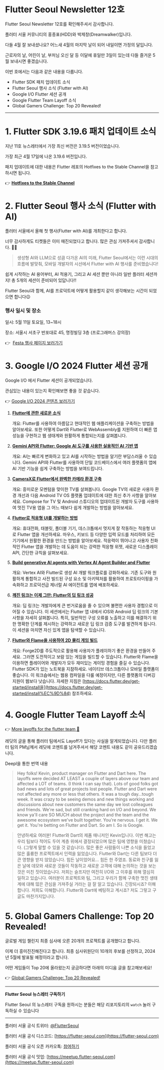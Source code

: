 # Flutter Seoul Newsletter 12호

Flutter Seoul Newsletter 12호를 확인해주셔서 감사합니다.

플러터 서울 커뮤니티의 홍종표(HDD)와 박제창(Dreamwalker)입니다.

다들 4월 잘 보내셨나요? 어느새 4월의 마지막 날이 되어 내일이면 가정의 달입니다.

근로자의 날, 어린이 날, 부처님 오신 달 등 이달에 휴일만 3일이 있는데 다들 즐거운 5월 보내시면 좋겠습니다.

이번 호에서는 다음과 같은 내용을 다룹니다.

- Flutter SDK 패치 업데이트 소식
- Flutter Seoul 행사 소식 (Flutter with AI)
- Google I/O Flutter 세션 공개
- Google Flutter Team Layoff 소식
- Global Gamers Challenge: Top 20 Revealed!

---

# 1. Flutter SDK 3.19.6 패치 업데이트 소식

지난 11호 뉴스레터에서 가장 최신 버전은 3.19.5 버전이었습니다.

가장 최근 4월 17일에 나온 3.19.6 버전입니다.

패치 업데이트에 대한 내용은 Flutter 레포의 Hotfixes to the Stable Channel을 참고하시면 됩니다.

👉 [**Hotfixes to the Stable Channel**](https://github.com/flutter/flutter/wiki/Hotfixes-to-the-Stable-Channel)

# 2. Flutter Seoul 행사 소식 (Flutter with AI)

플러터 서울에서 올해 첫 행사(Flutter with AI)를 개최한다고 합니다.

너무 감사하게도 티켓들은 이미 매진되었다고 합니다. 많은 관심 가져주셔서 감사합니다. 🙇‍♂️

> 생성형 AI와 LLM으로 성큼 다가온 AI의 미래,
Flutter Seoul에서는 이런 시대의 흐름에 발맞춰, 모바일 개발자의 시선에서 Flutter with AI 행사를 준비했습니다!

쉽게 시작하는 AI 용어부터, AI 적용기, 그리고 AI 세션 뿐만 아니라 일반 플러터 세션까지!
총 5개의 세션이 준비되어 있답니다!!

Flutter Seoul과 함께, AI를 프로덕트에 어떻게 활용할지 같이 생각해보는 시간이 되었으면 합니다😉

### 행사 일시 및 장소

일시: 5월 11일 토요일, 13~18시

장소: 서울시 서초구 반포대로 45, 명정빌딩 3층 (프로그래머스 강의장)

👉  [Festa 행사 페이지 보러가기](https://festa.io/events/5090)

# 3. Google I/O 2024 Flutter 세션 공개

Google I/O 에서 Flutter 세션이 공개되었습니다.

관심있는 내용이 있는지 확인해보면 좋을 것 같습니다.

👉 [Google I/O 2024 콘텐츠 보러가기](https://io.google/2024/explore/intl/ko/)

1. **[Flutter에 관한 새로운 소식](https://io.google/2024/explore/da049081-00e1-4476-80da-1cd039302ac6/intl/ko/)**
    
    개요: Flutter를 사용하여 아름답고 현대적인 웹 애플리케이션을 구축하는 방법을 알아보세요. 또한 어떻게 Dart와 Flutter로 WebAssembly를 지원하여 더 빠른 앱 성능을 구현하고 웹 생태계와 원활하게 통합되는지를 살펴봅니다.
    
2. **[Gemini API와 Flutter: Google AI 도구를 사용한 실용적인 AI 기반 앱](https://io.google/2024/explore/f810bf7c-0583-4c22-b4d8-d5c0d0d7c228/intl/ko/)**
    
    개요: AI는 빠르게 변화하고 있고 AI를 시작하는 방법을 알기란 부담스러울 수 있습니다. Gemini API와 Flutter를 사용하여 단일 코드베이스에서 여러 플랫폼의 앱에 AI 기반 기능을 쉽게 구축하는 방법을 보여드립니다.
    
3. **[CameraX로 Flutter에서 완벽한 카메라 환경 구축](https://io.google/2024/explore/aa629039-6d41-41bd-8446-3b0494a5a081/intl/ko/)**
    
    개요: 흥미로운 모멘텀을 맞이한 TV를 살펴봅니다. Google TV의 새로운 사용자 환경 개선과 다음 Android TV OS 플랫폼 업데이트에 대한 최신 추가 사항을 알아보세요. Compose for TV 및 Android 스튜디오의 업데이트된 개발자 도구를 사용하여 멋진 TV용 앱을 그 어느 때보다 쉽게 개발하는 방법을 알아보세요.
    
4. **[Flutter로 적응형 UI를 개발하는 방법](https://io.google/2024/explore/aa629039-6d41-41bd-8446-3b0494a5a081/intl/ko/)**
    
    개요: 휴대전화, 태블릿, 폴더블 기기, 데스크톱에서 멋지게 잘 작동하는 적응형 UI로 Flutter 앱을 개선하세요. 마우스, 키보드 등 다양한 입력 모드를 처리하여 모든 기기에서 원활한 환경을 만드는 방법을 알아보세요. 적응력이 뛰어나고 사용자 친화적인 Flutter 앱을 개발하는 데 도움이 되는 강력한 적응형 위젯, 새로운 디스플레이 API, 간단한 규칙을 살펴보세요.
    
5. **[Build generative AI agents with Vertex AI Agent Builder and Flutter](https://io.google/2024/explore/6f1a4481-7b82-45c9-83eb-caa6e2391152/intl/ko/)**
    
    개요: Vertex AI와 Flutter로 생성 AI 개발 워크플로를 강화하세요. 기존 도구와 원활하게 통합하고 사전 빌드된 구성 요소 및 아키텍처를 활용하여 프로토타이핑을 가속화하고 프로덕션급 제너럴 AI 에이전트를 앱에 배포하세요.
    
6. **[깨진 링크는 이제 그만: Flutter의 딥 링크 성공](https://io.google/2024/explore/91d19c5a-ebb9-43e9-bf31-0366af7d2ba5/intl/ko/)**
    
    개요: 딥 링크는 개발자에게 큰 번거로움을 줄 수 있으며 불편한 사용자 경험으로 이어질 수 있습니다. 이 세션에서는 Flutter 앱 내에서 iOS와 Android 딥 링크의 기본 사항을 자세히 살펴봅니다. 특히, 일반적인 구성 오류를 노출하고 이를 해결하기 위한 명확한 단계를 제시하는 강력하고 새로운 딥 링크 검증 도구를 발견하게 됩니다. 이 세션을 마치면 자신 있게 앱을 탐색할 수 있습니다.
    
7. **[Flutter와 Flame을 사용하여 2D 물리 게임 빌드](https://io.google/2024/explore/c47e984b-af2f-4f5f-bcde-e148a5a626bf/intl/ko/)**
    
    개요: Forge2D를 주도적으로 활용해 사용자가 플레이하기 좋은 환경을 만들어 주세요. 그러면 도전적이고 보람 있는 게임을 빌드할 수 있습니다. Flutter와 Flame을 이용하면 플레이어와 개발자가 모두 재미있는 게이밍 경험을 즐길 수 있습니다. Flutter SDK가 있는 노트북을 지참하세요. 네이티브 데스크톱이나 모바일 플랫폼이 좋습니다. 이 워크숍에서는 웹용 컴파일을 다룰 예정이지만, 다른 플랫폼의 디버깅 지원이 웹보다 낫습니다. 자세한 지침은 [https://docs.flutter.dev/get-started/install을](https://docs.flutter.dev/get-started/install%EC%9D%84) 참조하세요.
    

# 4. Google Flutter Team Layoff 소식

👉 [More layoffs for the flutter team 😬](https://www.reddit.com/r/FlutterDev/comments/1cduhra/more_layoffs_for_the_flutter_team/)  

레딧의 글을 통해 플러터 팀에서도 Layoff가 있다는 사실을 알게되었습니다. 다만 플러터 팀의 PM님께서 레딧에 코멘트를 남겨주셔서 해당 코멘트 내용도 같이 공유드리겠습니다.

Deepl을 통한 번역 내용

> Hey folks! Kevin, product manager on Flutter and Dart here.
The layoffs were decided AT LEAST a couple of layers above our team and affected a LOT of teams. (I think I can say that). Lots of good folks got bad news and lots of great projects lost people. Flutter and Dart were not affected any more or less that others. It was a tough day…tough week.
It was crazy to be seeing demos and new things working and discussions about new customers the same day we lost colleagues and friends.
We're sad, but still cranking hard on I/O and beyond.
We know ya'll care SO MUCH about the project and the team and the awesome ecosystem we've built together.
You're nervous. I get it. We get it.
You're betting on Flutter and Dart.
So am I. So is Google.

> 안녕하세요 여러분! Flutter와 Dart의 제품 매니저인 Kevin입니다.
이번 해고는 우리 팀보다 적어도 두어 계층 위에서 결정되었으며 많은 팀에 영향을 미쳤습니다. (그렇게 말할 수 있을 것 같습니다). 많은 좋은 사람들이 나쁜 소식을 들었고 많은 훌륭한 프로젝트에서 인력을 잃었습니다. Flutter와 Dart는 다른 팀보다 더 큰 영향을 받지 않았습니다. 힘든 날이었어요… 힘든 한 주였죠.
동료와 친구를 잃은 날에 데모와 새로운 것들이 작동하고 새로운 고객에 대해 논의하는 것을 보는 것은 미친 짓이었습니다.
저희는 슬프지만 여전히 I/O와 그 이후를 위해 열심히 일하고 있습니다.
여러분이 프로젝트와 팀, 그리고 우리가 함께 구축한 멋진 생태계에 대해 많은 관심을 가져주실 거라는 걸 잘 알고 있습니다.
긴장되시죠? 이해합니다. 저희도 이해합니다.
Flutter와 Dart에 베팅하고 계시죠?
저도 그렇고 구글도 마찬가지입니다.


# 5. Global Gamers Challenge: Top 20 Revealed!

글로벌 게임 챌린지 최종 심사에 오른 20개의 프로젝트를 공개했다고 합니다.

이제 더 흥미진진해진다고 합니다. 최종 심사위원단이 10개의 후보를 선정하고, 2024년 5월에 발표될 예정이라고 합니다.

어떤 게임들이 Top 20에 올라왔는지 궁금하다면 아래의 미디움 글을 참고해보세요!

👉 [Global Gamers Challenge: Top 20 Revealed!](https://medium.com/flutter/global-gamers-challenge-top-20-revealed-1982879b48d0)

---

**Flutter Seoul 뉴스레터 구독하기**

Flutter Seoul 의 뉴스레터 구독을 원하시는 분들은 해당 리포지토리의 `watch` 눌러 구독하실 수 있습니다

---

플러터 서울 공식 트위터: [@FlutterSeoul](https://twitter.com/flutterseoul?s=21&t=1lvvhkp7LX_b-JT8sVoYCA)

플러터 서울 공식 디스코드: [https://flutter-seoul.com](https://flutter-seoul.com)

플러터 서울 공식 오픈 카카오톡: [참여하기](https://open.kakao.com/o/gdL2Gj1e)

플러터 서울 공식 밋업: [https://meetup.flutter-seoul.com](https://meetup.flutter-seoul.com)